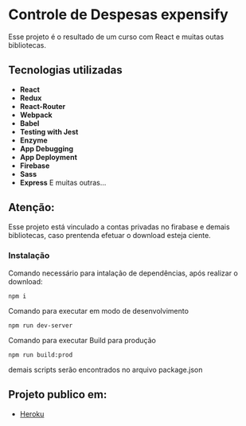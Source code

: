 # Controle de Despesas expensify
Esse projeto é o resultado de um curso com React e muitas outas bibliotecas.

## Tecnologias utilizadas

* **React**
* **Redux**
* **React-Router**
* **Webpack**
* **Babel**
* **Testing with Jest**
* **Enzyme**
* **App Debugging**
* **App Deployment**
* **Firebase**
* **Sass**
* **Express**
E muitas outras...



## Atenção:
Esse projeto está vinculado a contas privadas no firabase e demais bibliotecas, caso prentenda efetuar o download esteja ciente.

### Instalação

Comando necessário para intalação de dependências, após realizar o download:

```
npm i
```

Comando para executar em modo de desenvolvimento
```
npm run dev-server
```

Comando para executar Build para produção
```
npm run build:prod
```
demais scripts serão encontrados no arquivo package.json

## Projeto publico em:

* [Heroku](https://expensify-csttn.herokuapp.com/) 


